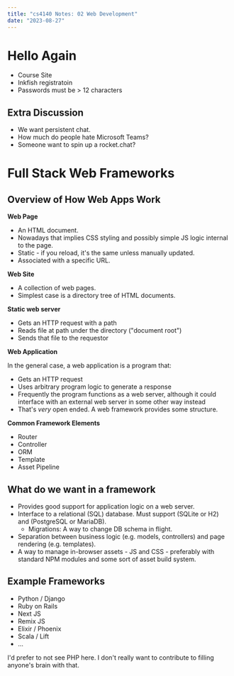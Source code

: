 ```yaml
---
title: "cs4140 Notes: 02 Web Development"
date: "2023-08-27"
---
```


# Hello Again

 - Course Site
 - Inkfish registratoin
 - Passwords must be > 12 characters

## Extra Discussion

 - We want persistent chat.
 - How much do people hate Microsoft Teams?
 - Someone want to spin up a rocket.chat?

# Full Stack Web Frameworks

## Overview of How Web Apps Work

**Web Page**

 - An HTML document. 
 - Nowadays that implies CSS styling and possibly simple JS logic internal to the page.
 - Static - if you reload, it's the same unless manually updated.
 - Associated with a specific URL.

**Web Site**

 - A collection of web pages.
 - Simplest case is a directory tree of HTML documents.

**Static web server**

 - Gets an HTTP request with a path
 - Reads file at path under the directory ("document root")
 - Sends that file to the requestor
 
**Web Application**

In the general case, a web application is a program that:

 - Gets an HTTP request
 - Uses arbitrary program logic to generate a response
 - Frequently the program functions as a web server, although it
   could interface with an external web server in some other way 
   instead
 - That's *very* open ended. A web framework provides some structure.

**Common Framework Elements**

 - Router
 - Controller
 - ORM
 - Template
 - Asset Pipeline

## What do we want in a framework

 - Provides good support for application logic on a web server.
 - Interface to a relational (SQL) database. Must support (SQLite or H2) and (PostgreSQL or MariaDB).
   - Migrations: A way to change DB schema in flight.
 - Separation between business logic (e.g. models, controllers) and page rendering (e.g. templates).
 - A way to manage in-browser assets - JS and CSS - preferably with standard NPM modules and some sort of asset build system.
 
## Example Frameworks

 - Python / Django
 - Ruby on Rails
 - Next JS
 - Remix JS
 - Elixir / Phoenix
 - Scala / Lift
 - ...

I'd prefer to not see PHP here. I don't really want to contribute to filling anyone's brain with that.

